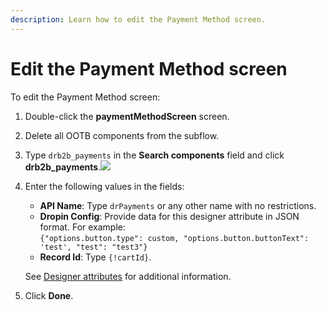 ```yaml
---
description: Learn how to edit the Payment Method screen.
---
```


# Edit the Payment Method screen

To edit the Payment Method screen:

1. Double-click the **paymentMethodScreen** screen.
2. Delete all OOTB components from the subflow.
3. Type `drb2b_payments` in the **Search components** field and click **drb2b\_payments**.![](<../../../../.gitbook/assets/Search components drb2b\_drUtil (1).png>)
4.  Enter the following values in the fields:

    * **API Name**: Type `drPayments` or any other name with no restrictions.
    * **Dropin Config**: Provide data for this designer attribute in JSON format. For example:\
      `{"options.button.type": custom, "options.button.buttonText": 'test', "test": "test3"}`
    * **Record Id**: Type `{!cartId}`.

    See [Designer attributes](../../../../extend-the-salesforce-lightning-app/customizing-the-lightning-web-components/designer-attributes.md) for additional information.
5. Click **Done**.
